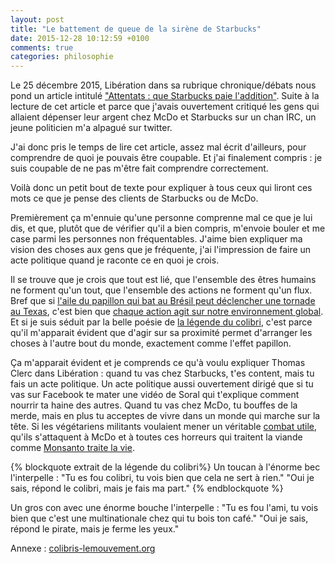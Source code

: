```yaml
---
layout: post
title: "Le battement de queue de la sirène de Starbucks"
date: 2015-12-28 10:12:59 +0100
comments: true
categories: philosophie
---
```


Le 25 décembre 2015, Libération dans sa rubrique chronique/débats nous
pond un article intitulé ["Attentats : que Starbucks paie l'addition"](http://www.liberation.fr/debats/2015/12/25/attentats-que-starbucks-paie-l-addition_1422906).
Suite à la lecture de cet article et parce que j'avais ouvertement
critiqué les gens qui allaient dépenser leur argent chez McDo et
Starbucks sur un chan IRC, un jeune politicien m'a alpagué sur twitter.

J'ai donc pris le temps de lire cet article, assez mal écrit d'ailleurs, pour comprendre de quoi je pouvais être coupable. Et j'ai finalement compris : je suis coupable de ne pas m'être fait comprendre correctement.

Voilà donc un petit bout de texte pour expliquer à tous ceux qui liront ces mots ce que je pense des clients de Starbucks ou de McDo.

Premièrement ça m'ennuie qu'une personne comprenne mal ce que je lui dis, et que, plutôt que de vérifier qu'il a bien compris, m'envoie bouler et me case parmi les personnes non fréquentables. J'aime bien expliquer ma vision des choses aux gens que je fréquente, j'ai l'impression de faire un acte politique quand je raconte ce en quoi je crois.

Il se trouve que je crois que tout est lié, que l'ensemble des êtres humains ne forment qu'un tout, que l'ensemble des actions ne forment qu'un flux. Bref que si [l'aile du papillon qui bat au Brésil peut déclencher une tornade au Texas](https://fr.wikipedia.org/wiki/Effet_papillon#La_conf.C3.A9rence_essentielle), c'est bien que [chaque action agit sur notre environnement global](https://www.youtube.com/watch?v=pWXQ0n0Sq2A). Et si je suis séduit par la belle poésie de [la légende du colibri](https://vimeo.com/32564879), c'est parce qu'il m'apparait évident que d'agir sur sa proximité permet d'arranger les choses à l'autre bout du monde, exactement comme l'effet papillon.

Ça m'apparait évident et je comprends ce qu'à voulu expliquer Thomas Clerc dans Libération : quand tu vas chez Starbucks, t'es content, mais tu fais un acte politique. Un acte politique aussi ouvertement dirigé que si tu vas sur Facebook te mater une vidéo de Soral qui t'explique comment nourrir ta haine des autres. Quand tu vas chez McDo, tu bouffes de la merde, mais en plus tu acceptes de vivre dans un monde qui marche sur la tête. Si les végétariens militants voulaient mener un véritable [combat utile](http://www.reporterre.net/Voici-pourquoi-je-re-mange-de-la-viande), qu'ils s'attaquent à McDo et à toutes ces horreurs qui traitent la viande comme [Monsanto traite la vie](http://www.liberation.fr/planete/2015/12/02/monsanto-pour-que-justice-germe_1417833).

{% blockquote extrait de la légende du colibri%}
Un toucan à l'énorme bec l'interpelle : "Tu es fou colibri, tu vois bien que cela ne sert à rien." "Oui je sais, répond le colibri, mais je fais ma part."
{% endblockquote %}

Un gros con avec une énorme bouche l'interpelle : "Tu es fou l'ami, tu vois bien que c'est une multinationale chez qui tu bois ton café." "Oui je sais, répond le pirate, mais je ferme les yeux."

Annexe : [colibris-lemouvement.org](http://www.colibris-lemouvement.org/)
